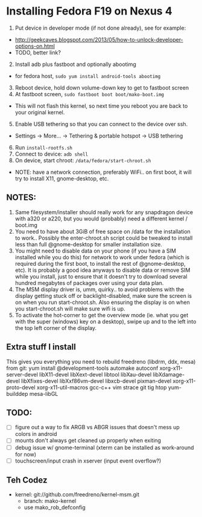 # Installing Fedora F19 on Nexus 4
1. Put device in developer mode (if not done already), see for example:
  * http://geekcaves.blogspot.com/2013/05/how-to-unlock-developer-options-on.html
  * TODO, better link?
2. Install adb plus fastboot and optionally abootimg
  * for fedora host, `sudo yum install android-tools abootimg`
3. Reboot device, hold down volume-down key to get to fastboot screen
4. At fastboot screen, `sudo fastboot boot boot/mako-boot.img`
  * This will not flash this kernel, so next time you reboot you are back to your original kernel.
5. Enable USB tethering so that you can connect to the device over ssh.
  * Settings -> More... -> Tethering & portable hotspot -> USB tethering
6. Run `install-rootfs.sh`
7. Connect to device: `adb shell`
8. On device, start chroot: `/data/fedora/start-chroot.sh`
  * NOTE: have a network connection, preferably WiFi.. on first boot, it will try to install X11, gnome-desktop, etc.

## NOTES:
1. Same filesystem/installer should really work for any snapdragon device with a320 or a220, but you would (probably) need a different kernel / boot.img
2. You need to have about 3GiB of free space on /data for the installation to work.. Possibly the  enter-chroot.sh script could be tweaked to install less than full @gnome-desktop for smaller installation size.
3. You might need to disable data on your phone (if you have a SIM installed while you do this) for network to work under fedora (which is required during the first boot, to install the rest of @gnome-desktop, etc).  It is probably a good idea anyways to disable data or remove SIM while you install, just to ensure that it doesn't try to download several hundred megabytes of packages over using your data plan.
4. The MSM display driver is, umm, quirky.. to avoid problems with the display getting stuck off or backlight-disabled, make sure the screen is on when you run start-chroot.sh.  Also ensuring the display is on when you start-chroot.sh will make sure wifi is up.
5. To activate the hot-corner to get the overview mode (ie. what you get with the super (windows) key on a desktop), swipe up and to the left into the top left corner of the display.

## Extra stuff I install
This gives you everything you need to rebuild freedreno (libdrm, ddx, mesa) from git:
yum install @development-tools automake autoconf xorg-x11-server-devel libX11-devel libXext-devel libtool libXau-devel libXdamage-devel libXfixes-devel libXxf86vm-devel libxcb-devel pixman-devel xorg-x11-proto-devel xorg-x11-util-macros gcc-c++ vim strace git tig htop
yum-builddep mesa-libGL

## TODO:
- [ ] figure out a way to fix ARGB vs ABGR issues that doesn't mess up colors in android
- [ ] mounts don't always get cleaned up properly when exiting
- [ ] debug issue w/ gnome-terminal (xterm can be installed as work-around for now)
- [ ] touchscreen/input crash in xserver (input event overflow?)

## Teh Codez
* kernel: git://github.com/freedreno/kernel-msm.git
  * branch: mako-kernel
  * use mako_rob_defconfig
